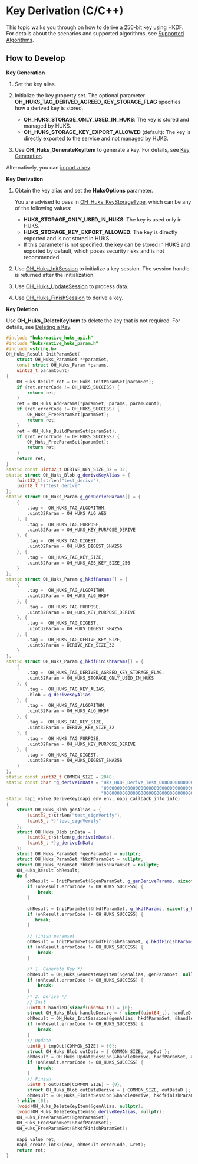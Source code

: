 # Key Derivation (C/C++)


This topic walks you through on how to derive a 256-bit key using HKDF. For details about the scenarios and supported algorithms, see [Supported Algorithms](huks-key-generation-overview.md#supported-algorithms).


## How to Develop

**Key Generation**

1. Set the key alias.

2. Initialize the key property set. The optional parameter **OH_HUKS_TAG_DERIVED_AGREED_KEY_STORAGE_FLAG** specifies how a derived key is stored.
   - **OH_HUKS_STORAGE_ONLY_USED_IN_HUKS**: The key is stored and managed by HUKS.
   - **OH_HUKS_STORAGE_KEY_EXPORT_ALLOWED** (default): The key is directly exported to the service and not managed by HUKS.

3. Use **OH_Huks_GenerateKeyItem** to generate a key. For details, see [Key Generation](huks-key-generation-overview.md).

Alternatively, you can [import a key](huks-key-import-overview.md).

**Key Derivation**

1. Obtain the key alias and set the **HuksOptions** parameter.

   You are advised to pass in [OH_Huks_KeyStorageType](../../reference/native-apis/_huks_type_api.md#oh_huks_keystoragetype), which can be any of the following values:

   - **HUKS_STORAGE_ONLY_USED_IN_HUKS**: The key is used only in HUKS.
   - **HUKS_STORAGE_KEY_EXPORT_ALLOWED**: The key is directly exported and is not stored in HUKS.
   - If this parameter is not specified, the key can be stored in HUKS and exported by default, which poses security risks and is not recommended.

2. Use [OH_Huks_InitSession](../../reference/native-apis/_huks_key_api.md#oh_huks_initsession) to initialize a key session. The session handle is returned after the initialization.

3. Use [OH_Huks_UpdateSession](../../reference/native-apis/_huks_key_api.md#oh_huks_updatesession) to process data.

4. Use [OH_Huks_FinishSession](../../reference/native-apis/_huks_key_api.md#oh_huks_finishsession) to derive a key.

**Key Deletion**

Use **OH_Huks_DeleteKeyItem** to delete the key that is not required. For details, see [Deleting a Key](huks-delete-key-ndk.md).

```c++
#include "huks/native_huks_api.h"
#include "huks/native_huks_param.h"
#include <string.h>
OH_Huks_Result InitParamSet(
    struct OH_Huks_ParamSet **paramSet,
    const struct OH_Huks_Param *params,
    uint32_t paramCount)
{
    OH_Huks_Result ret = OH_Huks_InitParamSet(paramSet);
    if (ret.errorCode != OH_HUKS_SUCCESS) {
        return ret;
    }
    ret = OH_Huks_AddParams(*paramSet, params, paramCount);
    if (ret.errorCode != OH_HUKS_SUCCESS) {
        OH_Huks_FreeParamSet(paramSet);
        return ret;
    }
    ret = OH_Huks_BuildParamSet(paramSet);
    if (ret.errorCode != OH_HUKS_SUCCESS) {
        OH_Huks_FreeParamSet(paramSet);
        return ret;
    }
    return ret;
}
static const uint32_t DERIVE_KEY_SIZE_32 = 32;
static struct OH_Huks_Blob g_deriveKeyAlias = {
    (uint32_t)strlen("test_derive"),
    (uint8_t *)"test_derive"
};
static struct OH_Huks_Param g_genDeriveParams[] = {
    {
        .tag =  OH_HUKS_TAG_ALGORITHM,
        .uint32Param = OH_HUKS_ALG_AES
    }, {
        .tag =  OH_HUKS_TAG_PURPOSE,
        .uint32Param = OH_HUKS_KEY_PURPOSE_DERIVE
    }, {
        .tag =  OH_HUKS_TAG_DIGEST,
        .uint32Param = OH_HUKS_DIGEST_SHA256
    }, {
        .tag =  OH_HUKS_TAG_KEY_SIZE,
        .uint32Param = OH_HUKS_AES_KEY_SIZE_256
    }
};
static struct OH_Huks_Param g_hkdfParams[] = {
    {
        .tag =  OH_HUKS_TAG_ALGORITHM,
        .uint32Param = OH_HUKS_ALG_HKDF
    }, {
        .tag =  OH_HUKS_TAG_PURPOSE,
        .uint32Param = OH_HUKS_KEY_PURPOSE_DERIVE
    }, {
        .tag =  OH_HUKS_TAG_DIGEST,
        .uint32Param = OH_HUKS_DIGEST_SHA256
    }, {
        .tag =  OH_HUKS_TAG_DERIVE_KEY_SIZE,
        .uint32Param = DERIVE_KEY_SIZE_32
    }
};
static struct OH_Huks_Param g_hkdfFinishParams[] = {
    {
        .tag =  OH_HUKS_TAG_DERIVED_AGREED_KEY_STORAGE_FLAG,
        .uint32Param = OH_HUKS_STORAGE_ONLY_USED_IN_HUKS
    }, {
        .tag =  OH_HUKS_TAG_KEY_ALIAS,
        .blob = g_deriveKeyAlias
    }, {
        .tag =  OH_HUKS_TAG_ALGORITHM,
        .uint32Param = OH_HUKS_ALG_HKDF
    }, {
        .tag =  OH_HUKS_TAG_KEY_SIZE,
        .uint32Param = DERIVE_KEY_SIZE_32
    }, {
        .tag =  OH_HUKS_TAG_PURPOSE,
        .uint32Param = OH_HUKS_KEY_PURPOSE_DERIVE
    }, {
        .tag =  OH_HUKS_TAG_DIGEST,
        .uint32Param = OH_HUKS_DIGEST_SHA256
    }
};
static const uint32_t COMMON_SIZE = 2048;
static const char *g_deriveInData = "Hks_HKDF_Derive_Test_00000000000000000000000000000000000000000000000000000000000"
                                    "00000000000000000000000000000000000000000000000000000000000000000000000000000000"
                                    "0000000000000000000000000000000000000000000000000000000000000000000000000_string";
static napi_value DeriveKey(napi_env env, napi_callback_info info) 
{
    struct OH_Huks_Blob genAlias = {
        (uint32_t)strlen("test_signVerify"),
        (uint8_t *)"test_signVerify"
    };
    struct OH_Huks_Blob inData = {
        (uint32_t)strlen(g_deriveInData),
        (uint8_t *)g_deriveInData
    };
    struct OH_Huks_ParamSet *genParamSet = nullptr;
    struct OH_Huks_ParamSet *hkdfParamSet = nullptr;
    struct OH_Huks_ParamSet *hkdfFinishParamSet = nullptr;
    OH_Huks_Result ohResult;
    do {
        ohResult = InitParamSet(&genParamSet, g_genDeriveParams, sizeof(g_genDeriveParams) / sizeof(OH_Huks_Param));
        if (ohResult.errorCode != OH_HUKS_SUCCESS) {
            break;
        }
        
        ohResult = InitParamSet(&hkdfParamSet, g_hkdfParams, sizeof(g_hkdfParams) / sizeof(OH_Huks_Param));
        if (ohResult.errorCode != OH_HUKS_SUCCESS) {
           break;
        } 
        
        // finish paramset
        ohResult = InitParamSet(&hkdfFinishParamSet, g_hkdfFinishParams, sizeof(g_hkdfFinishParams) / sizeof(OH_Huks_Param));
        if (ohResult.errorCode != OH_HUKS_SUCCESS) {
            break;
        }
        
        /* 1. Generate Key */
        ohResult = OH_Huks_GenerateKeyItem(&genAlias, genParamSet, nullptr);
        if (ohResult.errorCode != OH_HUKS_SUCCESS) {
            break;
        }
        /* 2. Derive */
        // Init
        uint8_t handleD[sizeof(uint64_t)] = {0};
        struct OH_Huks_Blob handleDerive = { sizeof(uint64_t), handleD };
        ohResult = OH_Huks_InitSession(&genAlias, hkdfParamSet, &handleDerive, nullptr);
        if (ohResult.errorCode != OH_HUKS_SUCCESS) {
            break;
        }
        // Update
        uint8_t tmpOut[COMMON_SIZE] = {0};
        struct OH_Huks_Blob outData = { COMMON_SIZE, tmpOut };
        ohResult = OH_Huks_UpdateSession(&handleDerive, hkdfParamSet, &inData, &outData);
        if (ohResult.errorCode != OH_HUKS_SUCCESS) {
            break;
        }
        // Finish
        uint8_t outDataD[COMMON_SIZE] = {0};
        struct OH_Huks_Blob outDataDerive = { COMMON_SIZE, outDataD };
        ohResult = OH_Huks_FinishSession(&handleDerive, hkdfFinishParamSet, &inData, &outDataDerive);
    } while (0);
    (void)OH_Huks_DeleteKeyItem(&genAlias, nullptr);
    (void)OH_Huks_DeleteKeyItem(&g_deriveKeyAlias, nullptr);
    OH_Huks_FreeParamSet(&genParamSet);
    OH_Huks_FreeParamSet(&hkdfParamSet);
    OH_Huks_FreeParamSet(&hkdfFinishParamSet);
    
    napi_value ret;
    napi_create_int32(env, ohResult.errorCode, &ret);
    return ret;
}
```

